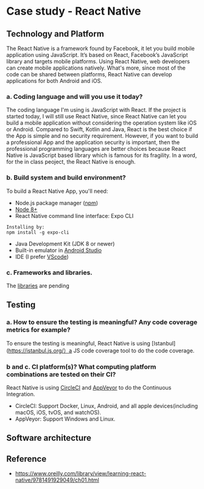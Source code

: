 # Case study - React Native

## Technology and Platform
The React Native is a framework found by Facebook, it let you build mobile application using JavaScript. It’s based on React, Facebook’s JavaScript library and targets mobile platforms. Using React Native, web developers can create mobile applications natively. What's more, since most of the code can be shared between platforms, React Native can develop applications for both Android and iOS.
### a. Coding language and will you use it today?
The coding language I'm using is JavaScript with React. If the project is started today, I will still use React Native, since React Native can let you build a mobile application without considering the operation system like iOS or Android. Compared to Swift, Kotlin and Java, React is the best choice if the App is simple and no security requirement. However, if you want to build a professional App and the application security is important, then the professional programming languages are better choices because React Native is JavaScript based library which is famous for its fragility. In a word, for the in class peoject, the React Native is enough.
### b. Build system and build environment?
To build a React Native App, you'll need:
* Node.js package manager ([npm](https://www.npmjs.com/))
* [Node 8+](https://nodejs.org/en/download/)
* React Native command line interface: Expo CLI
```
Installing by:
npm install -g expo-cli
```
* Java Development Kit (JDK 8 or newer)
* Built-in emulator in [Android Studio](https://developer.android.com/studio/)
* IDE (I prefer [VScode](https://code.visualstudio.com/))
### c. Frameworks and libraries.
The [libraries](https://github.com/facebook/react-native) are pending

## Testing
### a. How to ensure the testing is meaningful? Any code coverage metrics for example?
To ensure the testing is meaningful, React Native is using [Istanbul](https://istanbul.js.org/）a JS code coverage tool to do the code coverage.
### b and c. CI platform(s)? What computing platform combinations are tested on their CI?
React Native is using [CircleCI](https://circleci.com/) and [AppVeyor](https://www.appveyor.com/) to do the Continuous Integration.
* CircleCI: Support Docker, Linux, Android, and all apple devices(including macOS, iOS, tvOS, and watchOS).
* AppVeyor: Support Windows and Linux.

## Software architecture

## Reference
* https://www.oreilly.com/library/view/learning-react-native/9781491929049/ch01.html
